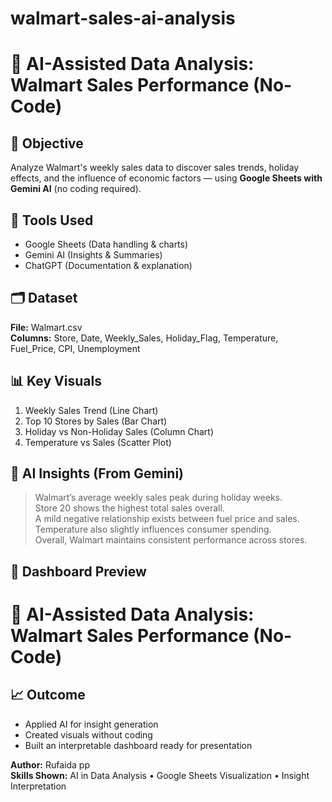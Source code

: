# walmart-sales-ai-analysis

# 🛒 AI-Assisted Data Analysis: Walmart Sales Performance (No-Code)

## 🎯 Objective
Analyze Walmart's weekly sales data to discover sales trends, holiday effects, and the influence of economic factors — using **Google Sheets with Gemini AI** (no coding required).

## 🧰 Tools Used
- Google Sheets (Data handling & charts)
- Gemini AI (Insights & Summaries)
- ChatGPT (Documentation & explanation)

## 🗂️ Dataset
**File:** Walmart.csv  
**Columns:** Store, Date, Weekly_Sales, Holiday_Flag, Temperature, Fuel_Price, CPI, Unemployment

## 📊 Key Visuals
1. Weekly Sales Trend (Line Chart)  
2. Top 10 Stores by Sales (Bar Chart)  
3. Holiday vs Non-Holiday Sales (Column Chart)  
4. Temperature vs Sales (Scatter Plot)

## 🧠 AI Insights (From Gemini)
> Walmart’s average weekly sales peak during holiday weeks.  
> Store 20 shows the highest total sales overall.  
> A mild negative relationship exists between fuel price and sales.  
> Temperature also slightly influences consumer spending.  
> Overall, Walmart maintains consistent performance across stores.

## 📸 Dashboard Preview
# 🛒 AI-Assisted Data Analysis: Walmart Sales Performance (No-Code)



## 📈 Outcome
- Applied AI for insight generation  
- Created visuals without coding  
- Built an interpretable dashboard ready for presentation

**Author:** Rufaida pp  
**Skills Shown:** AI in Data Analysis • Google Sheets Visualization • Insight Interpretation


